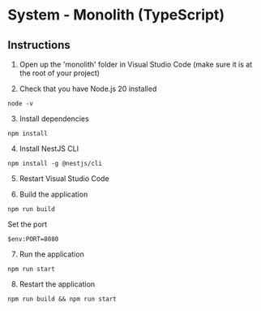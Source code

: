 # System - Monolith (TypeScript)

## Instructions

1. Open up the 'monolith' folder in Visual Studio Code (make sure it is at the root of your project)

2. Check that you have Node.js 20 installed
```shell
node -v
```

3. Install dependencies

```shell
npm install
```

4. Install NestJS CLI

```shell
npm install -g @nestjs/cli
```

5. Restart Visual Studio Code

6. Build the application

```shell
npm run build
```

Set the port

```shell
$env:PORT=8080
```

7. Run the application

```shell
npm run start
```

8. Restart the application

```shell
npm run build && npm run start
```
